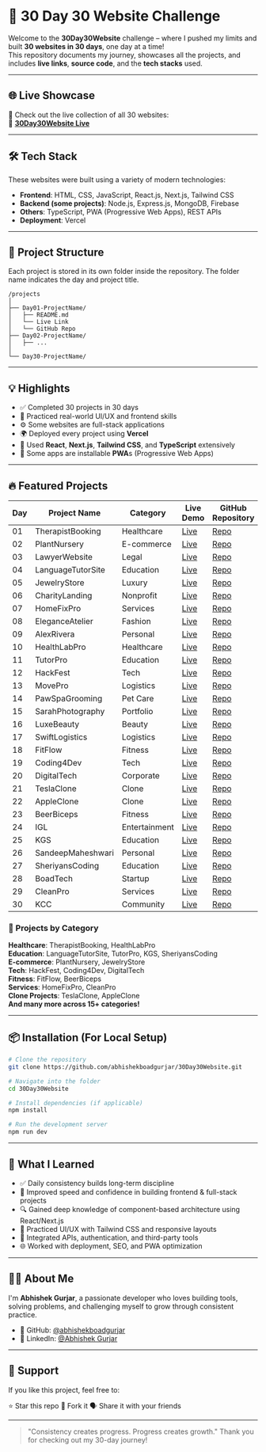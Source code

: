 # 🚀 30 Day 30 Website Challenge

Welcome to the **30Day30Website** challenge – where I pushed my limits and built **30 websites in 30 days**, one day at a time!  
This repository documents my journey, showcases all the projects, and includes **live links**, **source code**, and the **tech stacks** used.

---

## 🌐 Live Showcase

📌 Check out the live collection of all 30 websites:  
🔗 **[30Day30Website Live](https://30-day30-website.vercel.app)**

---

## 🛠️ Tech Stack

These websites were built using a variety of modern technologies:

- **Frontend**: HTML, CSS, JavaScript, React.js, Next.js, Tailwind CSS  
- **Backend (some projects)**: Node.js, Express.js, MongoDB, Firebase  
- **Others**: TypeScript, PWA (Progressive Web Apps), REST APIs  
- **Deployment**: Vercel

---

## 📁 Project Structure

Each project is stored in its own folder inside the repository. The folder name indicates the day and project title.

```
/projects
│
├── Day01-ProjectName/
│   ├── README.md
│   └── Live Link
│   └── GitHub Repo
├── Day02-ProjectName/
│   ├── ...
│
└── Day30-ProjectName/
```

---

## 💡 Highlights

- ✅ Completed 30 projects in 30 days  
- 🧠 Practiced real-world UI/UX and frontend skills  
- ⚙️ Some websites are full-stack applications  
- 🌍 Deployed every project using **Vercel**  
- 🧩 Used **React**, **Next.js**, **Tailwind CSS**, and **TypeScript** extensively  
- 📱 Some apps are installable **PWA**s (Progressive Web Apps)

---

## 🔥 Featured Projects

| Day | Project Name        | Category     | Live Demo                                                    | GitHub Repository                                                             |
|-----|---------------------|--------------|--------------------------------------------------------------|-------------------------------------------------------------------------------|
| 01  | TherapistBooking    | Healthcare   | [Live](https://therapist-booking.vercel.app/)               | [Repo](https://github.com/abhishekboadgurjar/30Day30Website/)                |
| 02  | PlantNursery        | E-commerce   | [Live](https://plant-nursery-rho.vercel.app/)               | [Repo](https://github.com/abhishekboadgurjar/30Day30Website/)                |
| 03  | LawyerWebsite       | Legal        | [Live](https://lawyer-website-eight-theta.vercel.app/)      | [Repo](https://github.com/abhishekboadgurjar/30Day30Website/)                |
| 04  | LanguageTutorSite   | Education    | [Live](https://language-tutor-site.vercel.app/)             | [Repo](https://github.com/abhishekboadgurjar/30Day30Website/)                |
| 05  | JewelryStore        | Luxury       | [Live](https://jewelry-store-ashy.vercel.app/)              | [Repo](https://github.com/abhishekboadgurjar/30Day30Website/)                |
| 06  | CharityLanding      | Nonprofit    | [Live](https://charity-landing-sigma.vercel.app/)           | [Repo](https://github.com/abhishekboadgurjar/30Day30Website/)                |
| 07  | HomeFixPro          | Services     | [Live](https://home-fix-pro.vercel.app/)                    | [Repo](https://github.com/abhishekboadgurjar/30Day30Website/)                |
| 08  | EleganceAtelier     | Fashion      | [Live](https://elegance-atelier.vercel.app/)                | [Repo](https://github.com/abhishekboadgurjar/30Day30Website/)                |
| 09  | AlexRivera          | Personal     | [Live](https://alex-rivera.vercel.app/)                     | [Repo](https://github.com/abhishekboadgurjar/30Day30Website/)                |
| 10  | HealthLabPro        | Healthcare   | [Live](https://health-lab-pro.vercel.app/)                  | [Repo](https://github.com/abhishekboadgurjar/30Day30Website/)                |
| 11  | TutorPro            | Education    | [Live](https://tutor-pro-three.vercel.app/)                 | [Repo](https://github.com/abhishekboadgurjar/30Day30Website/)                |
| 12  | HackFest            | Tech         | [Live](https://hack-fest-seven.vercel.app/)                 | [Repo](https://github.com/abhishekboadgurjar/30Day30Website/)                |
| 13  | MovePro             | Logistics    | [Live](https://move-pro-five.vercel.app/)                   | [Repo](https://github.com/abhishekboadgurjar/30Day30Website/)                |
| 14  | PawSpaGrooming      | Pet Care     | [Live](https://paw-spa-grooming.vercel.app/)                | [Repo](https://github.com/abhishekboadgurjar/30Day30Website/)                |
| 15  | SarahPhotography    | Portfolio    | [Live](https://sarah-photography.vercel.app/)               | [Repo](https://github.com/abhishekboadgurjar/30Day30Website/)                |
| 16  | LuxeBeauty          | Beauty       | [Live](https://luxe-beauty-sigma.vercel.app/)               | [Repo](https://github.com/abhishekboadgurjar/30Day30Website/)                |
| 17  | SwiftLogistics      | Logistics    | [Live](https://swift-logistics-zeta.vercel.app/)            | [Repo](https://github.com/abhishekboadgurjar/30Day30Website/)                |
| 18  | FitFlow             | Fitness      | [Live](https://fitflow-eosin.vercel.app/)                   | [Repo](https://github.com/abhishekboadgurjar/30Day30Website/)                |
| 19  | Coding4Dev          | Tech         | [Live](https://coding4dev.vercel.app/)                      | [Repo](https://github.com/abhishekboadgurjar/30Day30Website/)                |
| 20  | DigitalTech         | Corporate    | [Live](https://digital-tech-gules.vercel.app/)              | [Repo](https://github.com/abhishekboadgurjar/30Day30Website/)                |
| 21  | TeslaClone          | Clone        | [Live](https://tesla-inky-delta.vercel.app/)                | [Repo](https://github.com/abhishekboadgurjar/30Day30Website/)                |
| 22  | AppleClone          | Clone        | [Live](https://apple-website-ashy-mu.vercel.app/)           | [Repo](https://github.com/abhishekboadgurjar/30Day30Website/)                |
| 23  | BeerBiceps          | Fitness      | [Live](https://beer-biceps-rose.vercel.app/)                | [Repo](https://github.com/abhishekboadgurjar/30Day30Website/)                |
| 24  | IGL                 | Entertainment| [Live](https://indiasgotlatent.vercel.app/)                 | [Repo](https://github.com/abhishekboadgurjar/30Day30Website/)                |
| 25  | KGS                 | Education    | [Live](https://khan-global-studies.vercel.app/)             | [Repo](https://github.com/abhishekboadgurjar/30Day30Website/)                |
| 26  | SandeepMaheshwari   | Personal     | [Live](https://sandeep-maheshwari.vercel.app/)              | [Repo](https://github.com/abhishekboadgurjar/30Day30Website/)                |
| 27  | SheriyansCoding     | Education    | [Live](https://sheriyanscoding.vercel.app/)                 | [Repo](https://github.com/abhishekboadgurjar/30Day30Website/)                |
| 28  | BoadTech            | Startup      | [Live](https://boadtechnologies.vercel.app/)                | [Repo](https://github.com/abhishekboadgurjar/30Day30Website/)                |
| 29  | CleanPro            | Services     | [Live](https://clean-pro-psi.vercel.app/)                   | [Repo](https://github.com/abhishekboadgurjar/30Day30Website/)                |
| 30  | KCC                 | Community    | [Live](https://kcc-taupe.vercel.app/)                       | [Repo](https://github.com/abhishekboadgurjar/30Day30Website/)                |

### 🎯 Projects by Category

**Healthcare**: TherapistBooking, HealthLabPro  
**Education**: LanguageTutorSite, TutorPro, KGS, SheriyansCoding  
**E-commerce**: PlantNursery, JewelryStore  
**Tech**: HackFest, Coding4Dev, DigitalTech  
**Fitness**: FitFlow, BeerBiceps  
**Services**: HomeFixPro, CleanPro  
**Clone Projects**: TeslaClone, AppleClone  
**And many more across 15+ categories!**

---

## 📦 Installation (For Local Setup)

```bash
# Clone the repository
git clone https://github.com/abhishekboadgurjar/30Day30Website.git

# Navigate into the folder
cd 30Day30Website

# Install dependencies (if applicable)
npm install

# Run the development server
npm run dev
```

---

## 🧠 What I Learned

* ✅ Daily consistency builds long-term discipline
* 🚀 Improved speed and confidence in building frontend & full-stack projects
* 🔍 Gained deep knowledge of component-based architecture using React/Next.js
* 🎨 Practiced UI/UX with Tailwind CSS and responsive layouts
* 🧰 Integrated APIs, authentication, and third-party tools
* 🌐 Worked with deployment, SEO, and PWA optimization

---

## 🧑‍💻 About Me

I'm **Abhishek Gurjar**, a passionate developer who loves building tools, solving problems, and challenging myself to grow through consistent practice.

* 🔗 GitHub: [@abhishekboadgurjar](https://github.com/abhishekboadgurjar)
* 💼 LinkedIn: [@Abhishek Gurjar](https://www.linkedin.com/in/abhishekboadgurjar/)

---

## 🙌 Support

If you like this project, feel free to:

⭐ Star this repo
🍴 Fork it
🗣️ Share it with your friends

---

> "Consistency creates progress. Progress creates growth."
> Thank you for checking out my 30-day journey!
